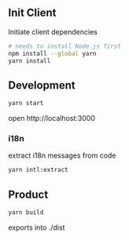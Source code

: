 
## Init Client

Initiate client dependencies

```bash
# needs to install Node.js first
npm install --global yarn
yarn install
```


## Development

```bash
yarn start
```

open http://localhost:3000

### i18n

extract i18n messages from code

```bash
yarn intl:extract
```

## Product

```bash
yarn build
```

exports into ./dist

